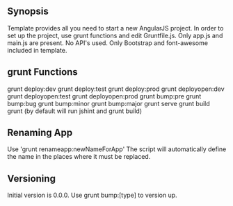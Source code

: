 ## Synopsis

Template provides all you need to start a new AngularJS project. In order to set up the project, use grunt functions and edit Gruntfile.js. Only app.js and main.js are present. No API's used. Only Bootstrap and font-awesome included in template.

## grunt Functions

grunt deploy:dev
grunt deploy:test
grunt deploy:prod
grunt deployopen:dev
grunt deployopen:test
grunt deployopen:prod
grunt bump:pre
grunt bump:bug
grunt bump:minor
grunt bump:major
grunt serve
grunt build
grunt (by default will run jshint and grunt build)

## Renaming App

Use 'grunt renameapp:newNameForApp'
The script will automatically define the name in the places where it must be replaced.

## Versioning

Initial version is 0.0.0. Use grunt bump:[type] to version up.
